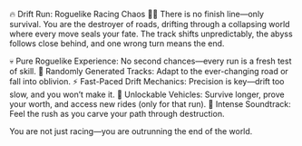 🔥 Drift Run: Roguelike Racing Chaos 🚗💀
There is no finish line—only survival. You are the destroyer of roads, drifting through a collapsing world where every move seals your fate. The track shifts unpredictably, the abyss follows close behind, and one wrong turn means the end.

💀 Pure Roguelike Experience: No second chances—every run is a fresh test of skill.
🏁 Randomly Generated Tracks: Adapt to the ever-changing road or fall into oblivion.
⚡ Fast-Paced Drift Mechanics: Precision is key—drift too slow, and you won’t make it.
🚗 Unlockable Vehicles: Survive longer, prove your worth, and access new rides (only for that run).
🎵 Intense Soundtrack: Feel the rush as you carve your path through destruction.

You are not just racing—you are outrunning the end of the world.


